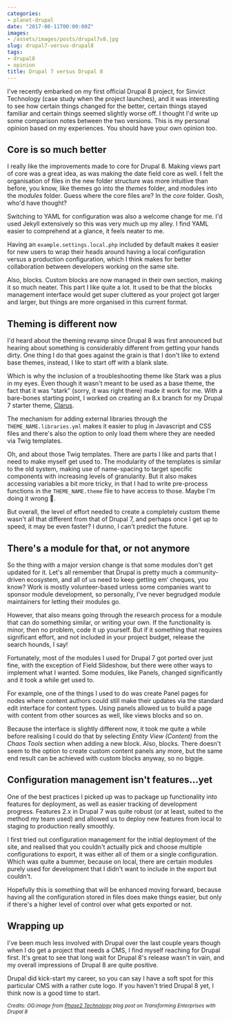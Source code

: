 ```yaml
---
categories:
- planet-drupal
date: "2017-08-11T00:00:00Z"
images: 
- /assets/images/posts/drupal7v8.jpg
slug: drupal7-versus-drupal8
tags:
- drupal8
- opinion
title: Drupal 7 versus Drupal 8
---
```

I've recently embarked on my first official Drupal 8 project, for Sinvict Technology (case study when the project launches), and it was interesting to see how certain things changed for the better, certain things stayed familiar and certain things seemed slightly worse off. I thought I'd write up some comparison notes between the two versions. This is my personal opinion based on my experiences. You should have your own opinion too.

## Core is so much better

I really like the improvements made to core for Drupal 8. Making views part of core was a great idea, as was making the date field core as well. I felt the organisation of files in the new folder structure was more intuitive than before, you know, like themes go into the *themes* folder, and modules into the *modules* folder. Guess where the core files are? In the *core* folder. Gosh, who'd have thought?

Switching to YAML for configuration was also a welcome change for me. I'd used Jekyll extensively so this was very much up my alley. I find YAML easier to comprehend at a glance, it feels neater to me.

Having an `example.settings.local.php` included by default makes it easier for new users to wrap their heads around having a local configuration versus a production configuration, which I think makes for better collaboration between developers working on the same site.

Also, blocks. Custom blocks are now managed in their own section, making it so much neater. This part I like quite a lot. It used to be that the blocks management interface would get super cluttered as your project got larger and larger, but things are more organised in this current format.

## Theming is different now

I'd heard about the theming revamp since Drupal 8 was first announced but hearing about something is considerably different from getting your hands dirty. One thing I do that goes against the grain is that I don't like to extend base themes, instead, I like to start off with a blank slate.

Which is why the inclusion of a troubleshooting theme like Stark was a plus in my eyes. Even though it wasn't meant to be used as a base theme, the fact that it was “stark” (sorry, it was right there) made it work for me. With a bare-bones starting point, I worked on creating an 8.x branch for my Drupal 7 starter theme, [Clarus](https://www.drupal.org/sandbox/hj_chen/2345293).

The mechanism for adding external libraries through the `THEME_NAME.libraries.yml` makes it easier to plug in Javascript and CSS files and there's also the option to only load them where they are needed via Twig templates.

Oh, and about those Twig templates. There are parts I like and parts that I need to make myself get used to. The modularity of the templates is similar to the old system, making use of name-spacing to target specific components with increasing levels of granularity. But it also makes accessing variables a bit more tricky, in that I had to write pre-process functions in the `THEME_NAME.theme` file to have access to those. Maybe I'm doing it wrong <span class="emoji" role="img" tabindex="0" aria-label="person shrugging">&#x1F937;</span>.

But overall, the level of effort needed to create a completely custom theme wasn't all that different from that of Drupal 7, and perhaps once I get up to speed, it may be even faster? I dunno, I can't predict the future.

## There's a module for that, or not anymore

So the thing with a major version change is that some modules don't get updated for it. Let's all remember that Drupal is pretty much a community-driven ecosystem, and all of us need to keep getting em‘ cheques, you know? Work is mostly volunteer-based unless some companies want to sponsor module development, so personally, I've never begrudged module maintainers for letting their modules go.

However, that also means going through the research process for a module that can do something similar, or writing your own. If the functionality is minor, then no problem, code it up yourself. But if it something that requires significant effort, and not included in your project budget, release the search hounds, I say!

Fortunately, most of the modules I used for Drupal 7 got ported over just fine, with the exception of Field Slideshow, but there were other ways to implement what I wanted. Some modules, like Panels, changed significantly and it took a while get used to.

For example, one of the things I used to do was create Panel pages for nodes where content authors could still make their updates via the standard edit interface for content types. Using panels allowed us to build a page with content from other sources as well, like views blocks and so on.

Because the interface is slightly different now, it took me quite a while before realising I could do that by selecting *Entity View (Content)* from the *Chaos Tools* section when adding a new block. Also, blocks. There doesn't seem to the option to create custom content panels any more, but the same end result can be achieved with custom blocks anyway, so no biggie.

## Configuration management isn't features...yet

One of the best practices I picked up was to package up functionality into features for deployment, as well as easier tracking of development progress. Features 2.x in Drupal 7 was quite robust (or at least, suited to the method my team used) and allowed us to deploy new features from local to staging to production really smoothly.

I first tried out configuration management for the initial deployment of the site, and realised that you couldn't actually pick and choose multiple configurations to export, it was either all of them or a single configuration. Which was quite a bummer, because on local, there are certain modules purely used for development that I didn't want to include in the export but couldn't.

Hopefully this is something that will be enhanced moving forward, because having all the configuration stored in files does make things easier, but only if there's a higher level of control over what gets exported or not.

## Wrapping up

I've been much less involved with Drupal over the last couple years though when I do get a project that needs a CMS, I find myself reaching for Drupal first. It's great to see that long wait for Drupal 8's release wasn't in vain, and my overall impressions of Drupal 8 are quite positive.

Drupal did kick-start my career, so you can say I have a soft spot for this particular CMS with a rather cute logo. If you haven't tried Drupal 8 yet, I think now is a good time to start.

<em><small>Credits: OG:image from <a href="https://www.phase2technology.com/blog/transforming-enterprises-drupal-8">Phase2 Technology</a> blog post on Transforming Enterprises with Drupal 8</small></em>
